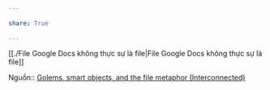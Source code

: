 ---  
share: True  
---  
[[./File Google Docs không thực sự là file|File Google Docs không thực sự là file]]  
  
Nguồn:: [Golems, smart objects, and the file metaphor (Interconnected)](https://interconnected.org/home/2021/02/01/golems)  
